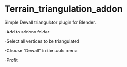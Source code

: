 Terrain_triangulation_addon
===========================

Simple Dewall triangulator plugin for Blender.

-Add to addons folder

-Select all vertices to be triangulated

-Choose "Dewall" in the tools menu

-Profit
